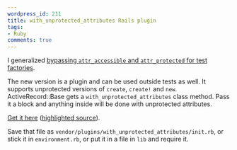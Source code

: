 ```yaml
---
wordpress_id: 211
title: with_unprotected_attributes Rails plugin
tags:
- Ruby
comments: true
---
```

I generalized <a href="/2007/10/bypassing-attr_accessible-and-attr_protected-for-test-factories">bypassing <code>attr_accessible</code> and <code>attr_protected</code> for test factories</a>.

The new version is a plugin and can be used outside tests as well. It supports unprotected versions of <code>create</code>, <code>create!</code> and <code>new</code>. ActiveRecord::Base gets a <code>with_unprotected_attributes</code> class method. Pass it a block and anything inside will be done with unprotected attributes.

<a href="http://pastie.textmate.org/pastes/148227/download">Get it here</a> (<a href="http://pastie.textmate.org/148227">highlighted source</a>).

Save that file as <code>vendor/plugins/with_unprotected_attributes/init.rb</code>, or stick it in <code>environment.rb</code>, or put it in a file in <code>lib</code> and require it.
